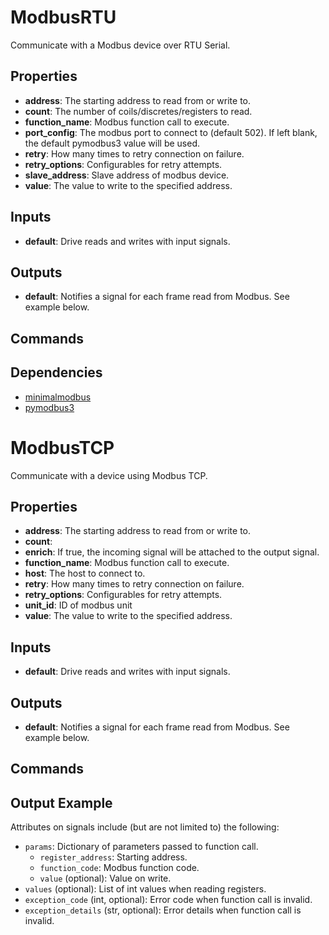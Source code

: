 ModbusRTU
=========
Communicate with a Modbus device over RTU Serial.

Properties
----------
- **address**: The starting address to read from or write to.
- **count**: The number of coils/discretes/registers to read.
- **function_name**: Modbus function call to execute.
- **port_config**: The modbus port to connect to (default 502). If left blank, the default pymodbus3 value will be used.
- **retry**: How many times to retry connection on failure.
- **retry_options**: Configurables for retry attempts.
- **slave_address**: Slave address of modbus device.
- **value**: The value to write to the specified address.

Inputs
------
- **default**: Drive reads and writes with input signals.

Outputs
-------
- **default**: Notifies a signal for each frame read from Modbus. See example below.

Commands
--------

Dependencies
------------
-   [minimalmodbus](https://pypi.python.org/pypi/MinimalModbus)
-   [pymodbus3](https://pypi.python.org/pypi/pymodbus3/1.0.0)

ModbusTCP
=========
Communicate with a device using Modbus TCP.

Properties
----------
- **address**: The starting address to read from or write to.
- **count**: 
- **enrich**: If true, the incoming signal will be attached to the output signal.
- **function_name**: Modbus function call to execute.
- **host**: The host to connect to.
- **retry**: How many times to retry connection on failure.
- **retry_options**: Configurables for retry attempts.
- **unit_id**: ID of modbus unit
- **value**: The value to write to the specified address.

Inputs
------
- **default**: Drive reads and writes with input signals.

Outputs
-------
- **default**: Notifies a signal for each frame read from Modbus. See example below.

Commands
--------

Output Example
------
Attributes on signals include (but are not limited to) the following:
  - `params`: Dictionary of parameters passed to function call.
    - `register_address`: Starting address.
    - `function_code`: Modbus function code.
    - `value` (optional): Value on write.
  - `values` (optional): List of int values when reading registers.
  - `exception_code` (int, optional): Error code when function call is invalid.
  - `exception_details` (str, optional): Error details when function call is invalid.
